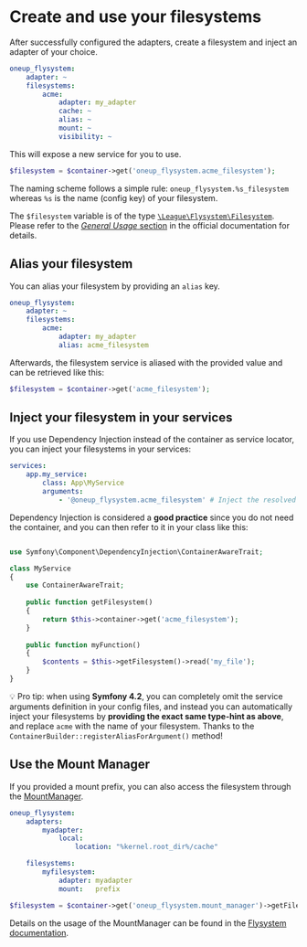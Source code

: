 # Create and use your filesystems

After successfully configured the adapters, create a filesystem and inject an adapter of your choice.

```yml
oneup_flysystem:
    adapter: ~
    filesystems:
        acme:
            adapter: my_adapter
            cache: ~
            alias: ~
            mount: ~
            visibility: ~
```

This will expose a new service for you to use.

```php
$filesystem = $container->get('oneup_flysystem.acme_filesystem');
```

The naming scheme follows a simple rule: `oneup_flysystem.%s_filesystem` whereas `%s` is the name (config key) of your filesystem.

The `$filesystem` variable is of the type [`\League\Flysystem\Filesystem`](https://github.com/thephpleague/flysystem/blob/master/src/Filesystem.php).
Please refer to the [*General Usage* section](http://flysystem.thephpleague.com/api/#general-usage) in the official documentation for details.

## Alias your filesystem

You can alias your filesystem by providing an `alias` key.

```yml
oneup_flysystem:
    adapter: ~
    filesystems:
        acme:
            adapter: my_adapter
            alias: acme_filesystem
```
Afterwards, the filesystem service is aliased with the provided value and can be retrieved like this:

```php
$filesystem = $container->get('acme_filesystem');
```

## Inject your filesystem in your services

If you use Dependency Injection instead of the container as service locator, you can inject your filesystems in your services:

```yml
services:
    app.my_service:
        class: App\MyService
        arguments:
            - '@oneup_flysystem.acme_filesystem' # Inject the resolved service name, or the alias (see previous section)
```

Dependency Injection is considered a **good practice** since you do not need the container, and you can then refer to it in your class like this:

```php

use Symfony\Component\DependencyInjection\ContainerAwareTrait;

class MyService
{
    use ContainerAwareTrait;
    
    public function getFilesystem()
    {
        return $this->container->get('acme_filesystem');
    }
    
    public function myFunction() 
    {
        $contents = $this->getFilesystem()->read('my_file');
    }
}
```

💡 Pro tip: when using **Symfony 4.2**, you can completely omit the service arguments definition in your config files,
and instead you can automatically inject your filesystems by **providing the exact same type-hint as above**, and 
replace `acme` with the name of your filesystem. Thanks to the ``ContainerBuilder::registerAliasForArgument()`` method!

## Use the Mount Manager

If you provided a mount prefix, you can also access the filesystem through the [MountManager](https://github.com/thephpleague/flysystem/blob/master/src/MountManager.php).

```yml
oneup_flysystem:
    adapters:
        myadapter:
            local:
                location: "%kernel.root_dir%/cache"

    filesystems:
        myfilesystem:
            adapter: myadapter
            mount:   prefix
```

```php
$filesystem = $container->get('oneup_flysystem.mount_manager')->getFilesystem('prefix');
```

Details on the usage of the MountManager can be found in the [Flysystem documentation](https://flysystem.thephpleague.com/docs/advanced/mount-manager/).
